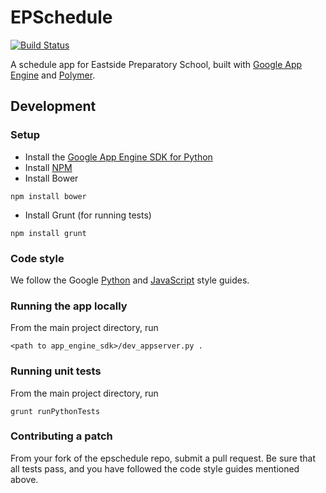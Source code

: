 # EPSchedule

[![Build Status](https://travis-ci.org/guberti/epschedule.svg?branch=master)](https://travis-ci.org/guberti/epschedule)

A schedule app for Eastside Preparatory School, built with [Google App Engine](https://cloud.google.com/appengine) and [Polymer](https://polymer-project.org).

## Development

### Setup
- Install the [Google App Engine SDK for Python](https://cloud.google.com/appengine/downloads?hl=en)
- Install [NPM](https://www.npmjs.com/package/download)
- Install Bower 
```
npm install bower
```
- Install Grunt (for running tests)
```
npm install grunt
```

### Code style
We follow the Google [Python](https://google-styleguide.googlecode.com/svn/trunk/pyguide.html) and [JavaScript](https://google.github.io/styleguide/javascriptguide.xml) style guides.

### Running the app locally
From the main project directory, run
```
<path to app_engine_sdk>/dev_appserver.py .
```

### Running unit tests
From the main project directory, run
```
grunt runPythonTests
```

### Contributing a patch
From your fork of the epschedule repo, submit a pull request. Be sure that all tests pass, and you have followed the code style guides mentioned above.



